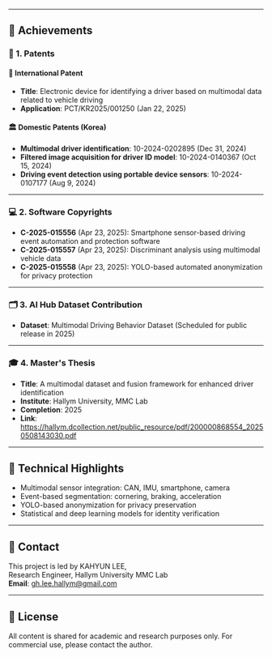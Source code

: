 
---

## 📑 Achievements

### 🔬 1. Patents

#### 🧭 International Patent
- **Title**: Electronic device for identifying a driver based on multimodal data related to vehicle driving  
- **Application**: PCT/KR2025/001250 (Jan 22, 2025)

#### 🏛️ Domestic Patents (Korea)
- **Multimodal driver identification**: 10-2024-0202895 (Dec 31, 2024)  
- **Filtered image acquisition for driver ID model**: 10-2024-0140367 (Oct 15, 2024)  
- **Driving event detection using portable device sensors**: 10-2024-0107177 (Aug 9, 2024)

---

### 💻 2. Software Copyrights

- **C-2025-015556** (Apr 23, 2025): Smartphone sensor-based driving event automation and protection software  
- **C-2025-015557** (Apr 23, 2025): Discriminant analysis using multimodal vehicle data  
- **C-2025-015558** (Apr 23, 2025): YOLO-based automated anonymization for privacy protection

---

### 🗂️ 3. AI Hub Dataset Contribution

- **Dataset**: Multimodal Driving Behavior Dataset (Scheduled for public release in 2025)

---

### 🎓 4. Master's Thesis

- **Title**: A multimodal dataset and fusion framework for enhanced driver identification
- **Institute**: Hallym University, MMC Lab  
- **Completion**: 2025
- **Link**: https://hallym.dcollection.net/public_resource/pdf/200000868554_20250508143030.pdf

---

## 🧠 Technical Highlights

- Multimodal sensor integration: CAN, IMU, smartphone, camera
- Event-based segmentation: cornering, braking, acceleration
- YOLO-based anonymization for privacy preservation
- Statistical and deep learning models for identity verification

---

## 📮 Contact

This project is led by KAHYUN LEE,  
Research Engineer, Hallym University MMC Lab  
**Email**: gh.lee.hallym@gmail.com

---

## 📝 License

All content is shared for academic and research purposes only. For commercial use, please contact the author.

